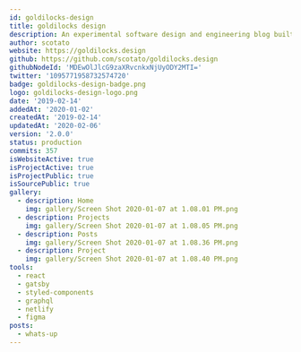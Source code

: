 ```yaml
---
id: goldilocks-design
title: goldilocks design
description: An experimental software design and engineering blog built with modern web tools.
author: scotato
website: https://goldilocks.design
github: https://github.com/scotato/goldilocks.design
githubNodeId: 'MDEwOlJlcG9zaXRvcnkxNjUyODY2MTI='
twitter: '1095771958732574720'
badge: goldilocks-design-badge.png
logo: goldilocks-design-logo.png
date: '2019-02-14'
addedAt: '2020-01-02'
createdAt: '2019-02-14'
updatedAt: '2020-02-06'
version: '2.0.0'
status: production
commits: 357
isWebsiteActive: true
isProjectActive: true
isProjectPublic: true
isSourcePublic: true
gallery:
  - description: Home
    img: gallery/Screen Shot 2020-01-07 at 1.08.01 PM.png
  - description: Projects
    img: gallery/Screen Shot 2020-01-07 at 1.08.05 PM.png
  - description: Posts
    img: gallery/Screen Shot 2020-01-07 at 1.08.36 PM.png
  - description: Project
    img: gallery/Screen Shot 2020-01-07 at 1.08.40 PM.png
tools: 
  - react
  - gatsby
  - styled-components
  - graphql
  - netlify
  - figma
posts:
  - whats-up
---
```

